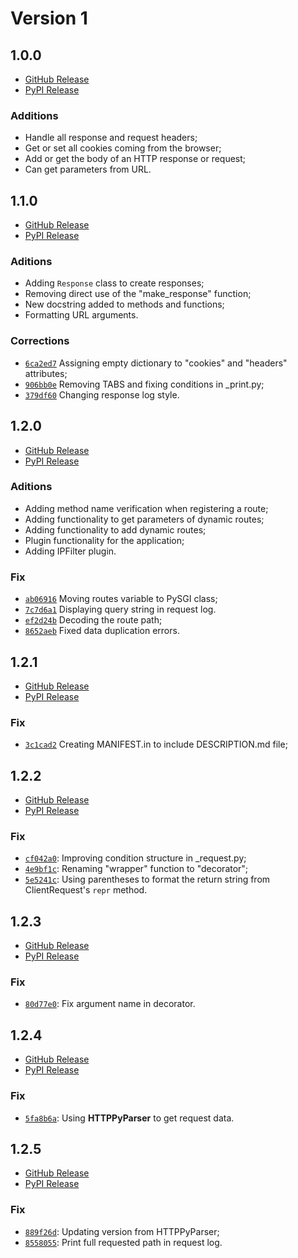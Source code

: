 # Version 1

## **1.0.0**

- [GitHub Release](https://github.com/jaedsonpys/pysgi/releases/tag/1.0.0)
- [PyPI Release](https://pypi.org/project/PySGI/1.0.0/)

### Additions

- Handle all response and request headers;
- Get or set all cookies coming from the browser;
- Add or get the body of an HTTP response or request;
- Can get parameters from URL.

## **1.1.0**

- [GitHub Release](https://github.com/jaedsonpys/pysgi/releases/tag/1.1.0)
- [PyPI Release](https://pypi.org/project/PySGI/1.1.0/)

### Aditions

- Adding `Response` class to create responses;
- Removing direct use of the "make_response" function;
- New docstring added to methods and functions;
- Formatting URL arguments.

### Corrections

- [`6ca2ed7`](https://github.com/jaedsonpys/pysgi/commit/6ca2ed75bc16d359f4ccff821f385b26b43d04ed) Assigning empty dictionary to "cookies" and "headers" attributes;
- [`906bb0e`](https://github.com/jaedsonpys/pysgi/commit/906bb0e2b4cb2f224afd294ea0515ee3d7667b79) Removing TABS and fixing conditions in _print.py;
- [`379df60`](https://github.com/jaedsonpys/pysgi/commit/379df6008970548ab6c8d4ed33441a66cbc53da4) Changing response log style.

## **1.2.0**

- [GitHub Release](https://github.com/jaedsonpys/pysgi/releases/tag/1.2.0)
- [PyPI Release](https://pypi.org/project/PySGI/1.2.0/)

### Aditions

- Adding method name verification when registering a route;
- Adding functionality to get parameters of dynamic routes;
- Adding functionality to add dynamic routes;
- Plugin functionality for the application;
- Adding IPFilter plugin.

### Fix

- [`ab06916`](https://github.com/jaedsonpys/pysgi/commit/ab06916fa6a01da13b3b85cb0feece69a352ea34) Moving routes variable to PySGI class;
- [`7c7d6a1`](https://github.com/jaedsonpys/pysgi/commit/7c7d6a1ccfffc11eb4e14ab24480dc3b056c9479) Displaying query string in request log.
- [`ef2d24b`](https://github.com/jaedsonpys/pysgi/commit/ef2d24ba990dc486ee97891e2ea998922697ed50) Decoding the route path;
- [`8652aeb`](https://github.com/jaedsonpys/pysgi/commit/8652aeb37d4699fce95852128bf0db9e14b6cf29) Fixed data duplication errors.

## **1.2.1**

- [GitHub Release](https://github.com/jaedsonpys/pysgi/releases/tag/1.2.1)
- [PyPI Release](https://pypi.org/project/PySGI/1.2.1/)

### Fix

- [`3c1cad2`](https://github.com/jaedsonpys/pysgi/commit/3c1cad227e1015993f3e5b2568cd137543c767ad) Creating MANIFEST.in to include DESCRIPTION.md file;

## **1.2.2**

- [GitHub Release](https://github.com/jaedsonpys/pysgi/releases/tag/1.2.2)
- [PyPI Release](https://pypi.org/project/PySGI/1.2.2/)

### Fix

- [`cf042a0`](https://github.com/jaedsonpys/pysgi/commit/cf042a0): Improving condition structure in _request.py;
- [`4e9bf1c`](https://github.com/jaedsonpys/pysgi/commit/4e9bf1c): Renaming "wrapper" function to "decorator";
- [`5e5241c`](https://github.com/jaedsonpys/pysgi/commit/5e5241c): Using parentheses to format the return string from ClientRequest's `repr` method.

## **1.2.3**

- [GitHub Release](https://github.com/jaedsonpys/pysgi/releases/tag/1.2.3)
- [PyPI Release](https://pypi.org/project/PySGI/1.2.3/)

### Fix

- [`80d77e0`](https://github.com/jaedsonpys/pysgi/commit/80d77e0): Fix argument name in decorator.

## **1.2.4**

- [GitHub Release](https://github.com/jaedsonpys/pysgi/releases/tag/1.2.4)
- [PyPI Release](https://pypi.org/project/PySGI/1.2.4/)

### Fix

- [`5fa8b6a`](https://github.com/jaedsonpys/pysgi/commit/5fa8b6a): Using **HTTPPyParser** to get request data.

## **1.2.5**

- [GitHub Release](https://github.com/jaedsonpys/pysgi/releases/tag/1.2.5)
- [PyPI Release](https://pypi.org/project/PySGI/1.2.5/)

### Fix

- [`889f26d`](https://github.com/jaedsonpys/pysgi/commit/889f26d): Updating version from HTTPPyParser;
- [`8558055`](https://github.com/jaedsonpys/pysgi/commit/8558055): Print full requested path in request log.
